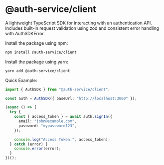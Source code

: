 # @auth-service/client

 A lightweight TypeScript SDK for interacting with an authentication API.
Includes built-in request validation using zod and consistent error handling with AuthSDKError.

Install the package using npm:

```bash
npm install @auth-service/client
```

Install the package using yarn:

```bash
yarn add @auth-service/client
```

Quick Example:

```ts
import { AuthSDK } from "@auth-service/client";

const auth = AuthSDK({ baseUrl: "http://localhost:3000" });

(async () => {
  try {
    const { access_token } = await auth.signIn({
      email: "john@example.com",
      password: "mypassword123",
    });

    console.log("Access Token:", access_token);
  } catch (error) {
    console.error(error);
  }
})();
```
